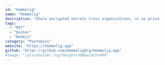 ```yaml
---
id: "hemmelig"
name: "Hemmelig"
description: "Share encrypted secrets cross organizations, or as private persons."
tags:
  - "MIT"
  - "Docker"
  - "Nodejs"
category: "Pastebins"
website: "https://hemmelig.app"
github: "https://github.com/HemmeligOrg/Hemmelig.app"
#image: "/placeholder.svg?height=300&width=400"
---
```


